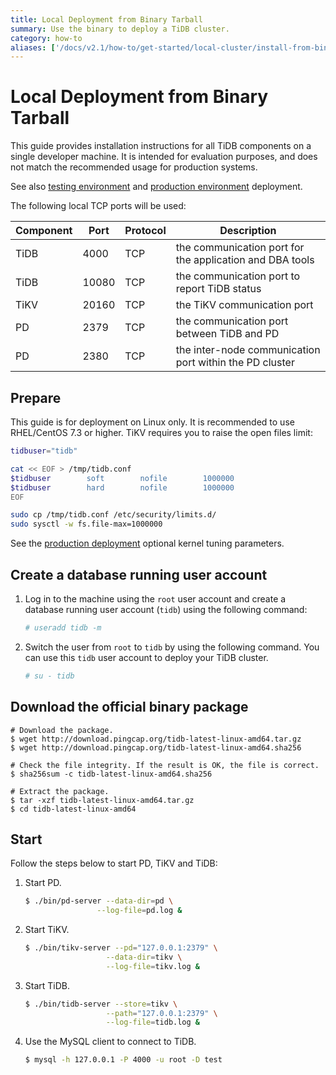 ```yaml
---
title: Local Deployment from Binary Tarball
summary: Use the binary to deploy a TiDB cluster.
category: how-to
aliases: ['/docs/v2.1/how-to/get-started/local-cluster/install-from-binary/']
---
```


# Local Deployment from Binary Tarball

This guide provides installation instructions for all TiDB components on a single developer machine. It is intended for evaluation purposes, and does not match the recommended usage for production systems.

See also [testing environment](/v2.1/how-to/deploy/from-tarball/testing-environment.md) and [production environment](/v2.1/how-to/deploy/from-tarball/production-environment.md) deployment.

The following local TCP ports will be used:

| Component | Port  | Protocol | Description |
| --------- | ----- | -------- | ----------- |
| TiDB      | 4000  | TCP      | the communication port for the application and DBA tools |
| TiDB      | 10080 | TCP      | the communication port to report TiDB status |
| TiKV      | 20160 | TCP      | the TiKV communication port  |
| PD        | 2379  | TCP      | the communication port between TiDB and PD |
| PD        | 2380  | TCP      | the inter-node communication port within the PD cluster |

## Prepare

This guide is for deployment on Linux only. It is recommended to use RHEL/CentOS 7.3 or higher. TiKV requires you to raise the open files limit:

```bash
tidbuser="tidb"

cat << EOF > /tmp/tidb.conf
$tidbuser        soft        nofile        1000000
$tidbuser        hard        nofile        1000000
EOF

sudo cp /tmp/tidb.conf /etc/security/limits.d/
sudo sysctl -w fs.file-max=1000000
```

See the [production deployment](/v2.1/how-to/deploy/from-tarball/production-environment.md) optional kernel tuning parameters.

## Create a database running user account

1. Log in to the machine using the `root` user account and create a database running user account (`tidb`) using the following command:

    ```bash
    # useradd tidb -m
    ```

2. Switch the user from `root` to `tidb` by using the following command. You can use this `tidb` user account to deploy your TiDB cluster.

    ```bash
    # su - tidb
    ```

## Download the official binary package

```
# Download the package.
$ wget http://download.pingcap.org/tidb-latest-linux-amd64.tar.gz
$ wget http://download.pingcap.org/tidb-latest-linux-amd64.sha256

# Check the file integrity. If the result is OK, the file is correct.
$ sha256sum -c tidb-latest-linux-amd64.sha256

# Extract the package.
$ tar -xzf tidb-latest-linux-amd64.tar.gz
$ cd tidb-latest-linux-amd64
```

## Start

Follow the steps below to start PD, TiKV and TiDB:

1. Start PD.

    ```bash
    $ ./bin/pd-server --data-dir=pd \
                    --log-file=pd.log &
    ```

2. Start TiKV.

    ```bash
    $ ./bin/tikv-server --pd="127.0.0.1:2379" \
                      --data-dir=tikv \
                      --log-file=tikv.log &
    ```

3. Start TiDB.

    ```bash
    $ ./bin/tidb-server --store=tikv \
                      --path="127.0.0.1:2379" \
                      --log-file=tidb.log &
    ```

4. Use the MySQL client to connect to TiDB.

    ```sh
    $ mysql -h 127.0.0.1 -P 4000 -u root -D test
    ```
